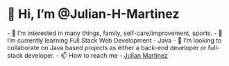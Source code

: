<h1 class=text-center >👋 Hi, I’m @Julian-H-Martinez</h1>
- 👀 I’m interested in many things, family, self-care/improvement, sports.
- 🌱 I’m currently learning Full Stack Web Development - Java
- 💞️ I’m looking to collaborate on Java based projects as either a back-end developer or full-stack developer.
- 📫 How to reach me - <a href="https://www.linkedin.com/in/julian-martinez-fullstackdeveloper/">Julian Martinez</a>

<!---
Julian-H-Martinez/Julian-H-Martinez is a ✨ special ✨ repository because its `README.md` (this file) appears on your GitHub profile.
You can click the Preview link to take a look at your changes.
--->
